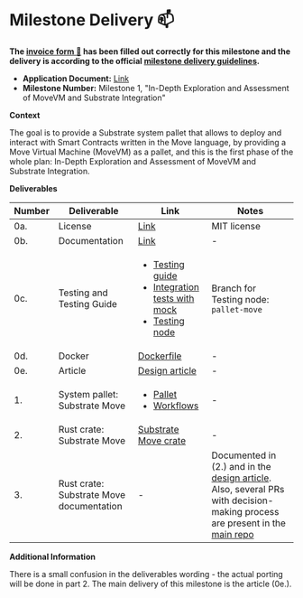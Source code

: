 # Milestone Delivery :mailbox:

**The [invoice form :pencil:](https://docs.google.com/forms/d/e/1FAIpQLSfmNYaoCgrxyhzgoKQ0ynQvnNRoTmgApz9NrMp-hd8mhIiO0A/viewform) has been filled out correctly for this milestone and the delivery is according to the official [milestone delivery guidelines](https://github.com/w3f/Grants-Program/blob/master/docs/Support%20Docs/milestone-deliverables-guidelines.md).**  

* **Application Document:** [Link](https://github.com/w3f/Grants-Program/blob/master/applications/Substrate_Move_System_Pallet_1.md)
* **Milestone Number:** Milestone 1, "In-Depth Exploration and Assessment of MoveVM and Substrate Integration"

**Context**

The goal is to provide a Substrate system pallet that allows to deploy and interact with Smart Contracts written in the Move language, by providing a Move Virtual Machine (MoveVM) as a pallet, and this is the first phase of the whole plan: In-Depth Exploration and Assessment of MoveVM and Substrate Integration.

**Deliverables**

| Number | Deliverable | Link | Notes |
| ------------- | ------------- | ------------- |------------- |
| 0a. | License | [Link](https://github.com/eigerco/pallet-move/blob/main/LICENSE) | MIT license |
| 0b. | Documentation | [Link](https://github.com/eigerco/pallet-move/blob/main/README.md) | - |
| 0c. | Testing and Testing Guide | <ul> <li>[Testing guide](https://github.com/eigerco/pallet-move/blob/main/doc/testing_guide.md)</li><li>[Integration tests with mock](https://github.com/eigerco/pallet-move/tree/main/tests)</li> <li>[Testing node](https://github.com/eigerco/substrate-node-template-move-vm-test)</li> </ul> | Branch for Testing node: `pallet-move`  |
| 0d. | Docker | [Dockerfile](https://github.com/eigerco/pallet-move/blob/main/Dockerfile) | - |
| 0e. | Article | [Design article](https://github.com/eigerco/pallet-move/blob/main/doc/design.md) | - |
| 1. | System pallet: Substrate Move | <ul> <li> [Pallet](https://github.com/eigerco/pallet-move) </li> <li> [Workflows](https://github.com/eigerco/pallet-move/tree/main/.github/workflows) </li> </ul> | - |
| 2. | Rust crate: Substrate Move | [Substrate Move crate](https://github.com/eigerco/substrate-move) | - |
| 3. | Rust crate: Substrate Move documentation | - | Documented in (2.) and in the [design article](https://github.com/eigerco/pallet-move/blob/main/doc/design.md). Also, several PRs with decision-making process are present in the [main repo](https://github.com/eigerco/pallet-move) |

**Additional Information**

There is a small confusion in the deliverables wording - the actual porting will be done in part 2. The main delivery of this milestone is the article (0e.).
